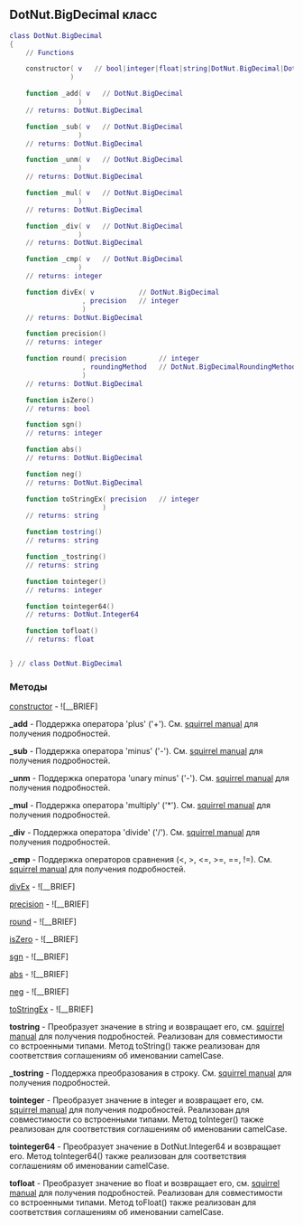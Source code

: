 ## DotNut.BigDecimal класс


```lua
class DotNut.BigDecimal
{
    // Functions

    constructor( v   // bool|integer|float|string|DotNut.BigDecimal|DotNut.Integer64
               )

    function _add( v   // DotNut.BigDecimal
                 )
    // returns: DotNut.BigDecimal

    function _sub( v   // DotNut.BigDecimal
                 )
    // returns: DotNut.BigDecimal

    function _unm( v   // DotNut.BigDecimal
                 )
    // returns: DotNut.BigDecimal

    function _mul( v   // DotNut.BigDecimal
                 )
    // returns: DotNut.BigDecimal

    function _div( v   // DotNut.BigDecimal
                 )
    // returns: DotNut.BigDecimal

    function _cmp( v   // DotNut.BigDecimal
                 )
    // returns: integer

    function divEx( v           // DotNut.BigDecimal
                  , precision   // integer
                  )
    // returns: DotNut.BigDecimal

    function precision()
    // returns: integer

    function round( precision        // integer
                  , roundingMethod   // DotNut.BigDecimalRoundingMethod
                  )
    // returns: DotNut.BigDecimal

    function isZero()
    // returns: bool

    function sgn()
    // returns: integer

    function abs()
    // returns: DotNut.BigDecimal

    function neg()
    // returns: DotNut.BigDecimal

    function toStringEx( precision   // integer
                       )
    // returns: string

    function tostring()
    // returns: string

    function _tostring()
    // returns: string

    function tointeger()
    // returns: integer

    function tointeger64()
    // returns: DotNut.Integer64

    function tofloat()
    // returns: float


} // class DotNut.BigDecimal
```



### Методы


[constructor](../DotNut/BigDecimal/constructor.md) - ![__BRIEF]


**_add** - Поддержка оператора 'plus' ('+'). См. [squirrel manual](http://squirrel-lang.org/squirreldoc/reference/language/metamethods.html#add) для получения подробностей.


**_sub** - Поддержка оператора 'minus' ('-'). См. [squirrel manual](http://squirrel-lang.org/squirreldoc/reference/language/metamethods.html#sub) для получения подробностей.


**_unm** - Поддержка оператора 'unary minus' ('-'). См. [squirrel manual](http://squirrel-lang.org/squirreldoc/reference/language/metamethods.html#unm) для получения подробностей.


**_mul** - Поддержка оператора 'multiply' ('*'). См. [squirrel manual](http://squirrel-lang.org/squirreldoc/reference/language/metamethods.html#mul) для получения подробностей.


**_div** - Поддержка оператора 'divide' ('/'). См. [squirrel manual](http://squirrel-lang.org/squirreldoc/reference/language/metamethods.html#div) для получения подробностей.


**_cmp** - Поддержка операторов сравнения (<, >, <=, >=, ==, !=). См. [squirrel manual](http://squirrel-lang.org/squirreldoc/reference/language/metamethods.html#cmp) для получения подробностей.


[divEx](../DotNut/BigDecimal/divEx.md) - ![__BRIEF]


[precision](../DotNut/BigDecimal/precision.md) - ![__BRIEF]


[round](../DotNut/BigDecimal/round.md) - ![__BRIEF]


[isZero](../DotNut/BigDecimal/isZero.md) - ![__BRIEF]


[sgn](../DotNut/BigDecimal/sgn.md) - ![__BRIEF]


[abs](../DotNut/BigDecimal/abs.md) - ![__BRIEF]


[neg](../DotNut/BigDecimal/neg.md) - ![__BRIEF]


[toStringEx](../DotNut/BigDecimal/toStringEx.md) - ![__BRIEF]


**tostring** - Преобразует значение в string и возвращает его, см. [squirrel manual](http://squirrel-lang.org/squirreldoc/reference/language/builtin_functions.html#string) для получения подробностей. Реализован для совместимости со встроенными типами. Метод toString() также реализован для соответствия соглашениям об именовании camelCase.


**_tostring** - Поддержка преобразования в строку. См. [squirrel manual](http://squirrel-lang.org/squirreldoc/reference/language/metamethods.html#tostring) для получения подробностей.


**tointeger** - Преобразует значение в integer и возвращает его, см. [squirrel manual](http://squirrel-lang.org/squirreldoc/reference/language/builtin_functions.html#integer) для получения подробностей. Реализован для совместимости со встроенными типами. Метод toInteger() также реализован для соответствия соглашениям об именовании camelCase.


**tointeger64** - Преобразует значение в DotNut.Integer64 и возвращает его. Метод toInteger64() также реализован для соответствия соглашениям об именовании camelCase.


**tofloat** - Преобразует значение во float и возвращает его, см. [squirrel manual](http://squirrel-lang.org/squirreldoc/reference/language/builtin_functions.html#float) для получения подробностей. Реализован для совместимости со встроенными типами. Метод  toFloat() также реализован для соответствия соглашениям об именовании camelCase.


